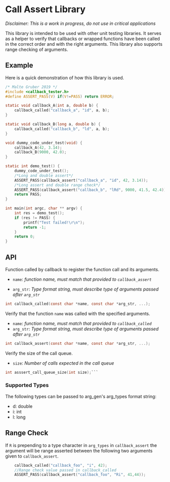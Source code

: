 
# Call Assert Library
*Disclaimer: This is a work in progress, do not use in critical applications*

This library is intended to be used with other unit testing libraries. It serves as a helper to verify that callbacks or wrapped functions have been called in the correct order and with the right arguments. This library also supports range checking of arguments.

## Example
Here is a quick demonstration of how this library is used.
```C
/* Malte Gruber 2019 */
#include <callback_tester.h>
#define ASSERT_PASS(V) if(V!=PASS) return ERROR;

static void callback_A(int a, double b) {
    callback_called("callback_a", "id", a, b);
}

static void callback_B(long a, double b) {
    callback_called("callback_b", "ld", a, b);
}

void dummy_code_under_test(void) {
    callback_A(42, 3.14);
    callback_B(9000, 42.0);
}

static int demo_test() {
    dummy_code_under_test();
    /*Long and double assert*/
    ASSERT_PASS(callback_assert("callback_a", "id", 42, 3.14));
    /*Long assert and double range check*/
    ASSERT_PASS(callback_assert("callback_b", "lRd", 9000, 41.5, 42.4));
    return PASS;
}

int main(int argc, char ** argv) {
    int res = demo_test();
    if (res != PASS) {
        printf("Test failed!\r\n");
        return -1;
    }
    return 0;
}
```

## API

Function called by callback to register the function call and its arguments.

- `name`: *function name, must match that provided to `callback_assert`*

- `arg_str`:  *Type format string, must describe type of arguments passed after `arg_str`*

```C
int callback_called(const char *name, const char *arg_str, ...);
```
Verify that the function `name` was called with the specified arguments.
- `name`: *function name, must match that provided to `callback_called`*
- `arg_str`: *Type format string, must describe type of arguments passed after `arg_str`*
```C
int callback_assert(const char *name, const char *arg_str, ...);
```
Verify the size of the call queue.
- `size`:  *Number of calls expected in the call queue*
```C
int asssert_call_queue_size(int size);```
```

### Supported Types
The following types can be passed to arg_gen's arg_types format string:
- d: double
- i: int
- l: long
## Range Check
If `R` is prepending to a type character in `arg_types` in `callback_assert` the argument will be range asserted between the following two arguments given to `callback_assert`. 

```C
    callback_called("callback_foo", "i", 42);
    //Range check value passed in callback_called
    ASSERT_PASS(callback_assert("callback_foo", "Ri", 41,44));
```
